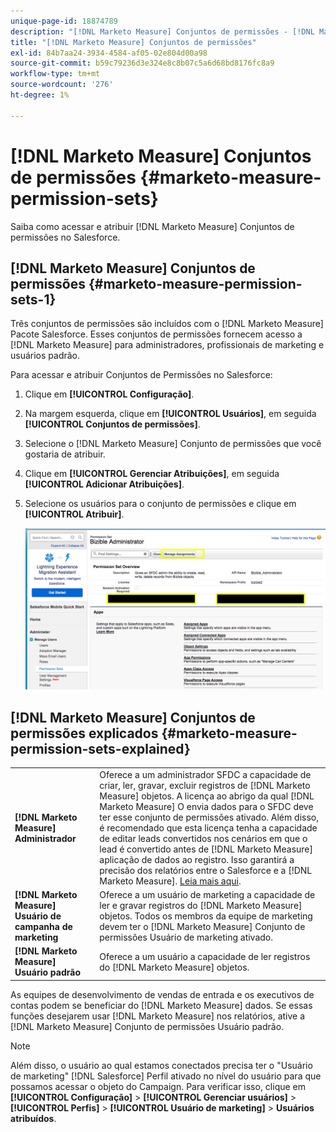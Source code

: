 ```yaml
---
unique-page-id: 18874789
description: "[!DNL Marketo Measure] Conjuntos de permissões - [!DNL Marketo Measure] - Documentação do produto"
title: "[!DNL Marketo Measure] Conjuntos de permissões"
exl-id: 84b7aa24-3934-4584-af05-02e804d00a98
source-git-commit: b59c79236d3e324e8c8b07c5a6d68bd8176fc8a9
workflow-type: tm+mt
source-wordcount: '276'
ht-degree: 1%

---
```


# [!DNL Marketo Measure] Conjuntos de permissões {#marketo-measure-permission-sets}

Saiba como acessar e atribuir [!DNL Marketo Measure] Conjuntos de permissões no Salesforce.

## [!DNL Marketo Measure] Conjuntos de permissões {#marketo-measure-permission-sets-1}

Três conjuntos de permissões são incluídos com o [!DNL Marketo Measure] Pacote Salesforce. Esses conjuntos de permissões fornecem acesso a [!DNL Marketo Measure] para administradores, profissionais de marketing e usuários padrão.

Para acessar e atribuir Conjuntos de Permissões no Salesforce:

1. Clique em **[!UICONTROL Configuração]**.
1. Na margem esquerda, clique em **[!UICONTROL Usuários]**, em seguida **[!UICONTROL Conjuntos de permissões]**.
1. Selecione o [!DNL Marketo Measure] Conjunto de permissões que você gostaria de atribuir.
1. Clique em **[!UICONTROL Gerenciar Atribuições]**, em seguida **[!UICONTROL Adicionar Atribuições]**.
1. Selecione os usuários para o conjunto de permissões e clique em **[!UICONTROL Atribuir]**.

   ![](assets/1-5.png)

## [!DNL Marketo Measure] Conjuntos de permissões explicados {#marketo-measure-permission-sets-explained}

<table> 
 <tbody> 
  <tr> 
   <td><span><strong>[!DNL Marketo Measure] Administrador</strong></span></td> 
   <td><span>Oferece a um administrador SFDC a capacidade de criar, ler, gravar, excluir registros de [!DNL Marketo Measure] objetos. A licença ao abrigo da qual [!DNL Marketo Measure] O envia dados para o SFDC deve ter esse conjunto de permissões ativado. Além disso, é recomendado que esta licença tenha a capacidade de editar leads convertidos nos cenários em que o lead é convertido antes de [!DNL Marketo Measure] aplicação de dados ao registro. Isso garantirá a precisão dos relatórios entre o Salesforce e a [!DNL Marketo Measure]. <a href="http://releasenotes.docs.salesforce.com/en-us/spring17/release-notes/rn_sales_leads_view_converted.htm">Leia mais aqui</a>.</span></td> 
  </tr> 
  <tr> 
   <td><span><strong>[!DNL Marketo Measure] Usuário de campanha de marketing</strong></span></td> 
   <td><span>Oferece a um usuário de marketing a capacidade de ler e gravar registros do [!DNL Marketo Measure] objetos. Todos os membros da equipe de marketing devem ter o [!DNL Marketo Measure] Conjunto de permissões Usuário de marketing ativado. <br></span></td> 
  </tr> 
  <tr> 
   <td><span><strong>[!DNL Marketo Measure] Usuário padrão</strong></span></td> 
   <td><span>Oferece a um usuário a capacidade de ler registros do [!DNL Marketo Measure] objetos.</span></td> 
  </tr> 
 </tbody> 
</table>

As equipes de desenvolvimento de vendas de entrada e os executivos de contas podem se beneficiar do [!DNL Marketo Measure] dados. Se essas funções desejarem usar [!DNL Marketo Measure] nos relatórios, ative a [!DNL Marketo Measure] Conjunto de permissões Usuário padrão.

>[!NOTE]
>
>Além disso, o usuário ao qual estamos conectados precisa ter o &quot;Usuário de marketing&quot; [!DNL Salesforce] Perfil ativado no nível do usuário para que possamos acessar o objeto do Campaign. Para verificar isso, clique em **[!UICONTROL Configuração]** > **[!UICONTROL Gerenciar usuários]** > **[!UICONTROL Perfis]** > **[!UICONTROL Usuário de marketing]** > **Usuários atribuídos**.
